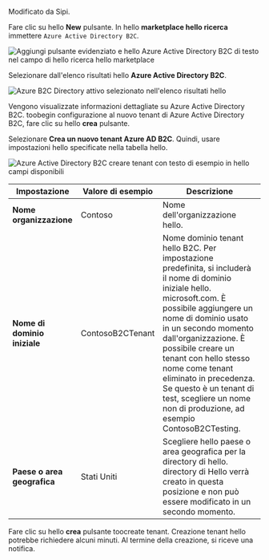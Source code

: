 Modificato da Sipi.

Fare clic su hello **New** pulsante. In hello **marketplace hello ricerca** immettere `Azure Active Directory B2C`.

![Aggiungi pulsante evidenziato e hello Azure Active Directory B2C di testo nel campo di hello ricerca hello marketplace](./media/active-directory-b2c-create-tenant/find-azure-ad-b2c.png)

Selezionare dall'elenco risultati hello **Azure Active Directory B2C**.

![Azure B2C Directory attivo selezionato nell'elenco risultati hello](./media/active-directory-b2c-create-tenant/find-azure-ad-b2c-result.png)

Vengono visualizzate informazioni dettagliate su Azure Active Directory B2C. toobegin configurazione al nuovo tenant di Azure Active Directory B2C, fare clic su hello **crea** pulsante.

Selezionare **Crea un nuovo tenant Azure AD B2C**. Quindi, usare impostazioni hello specificate nella tabella hello.

![Azure Active Directory B2C creare tenant con testo di esempio in hello campi disponibili](./media/active-directory-b2c-create-tenant/create-new-b2c-tenant.png)

| Impostazione      | Valore di esempio  | Descrizione                                        |
| ------------ | ------- | -------------------------------------------------- |
| **Nome organizzazione** | Contoso | Nome dell'organizzazione hello. | 
| **Nome di dominio iniziale** |  ContosoB2CTenant | Nome dominio tenant hello B2C. Per impostazione predefinita, si includerà il nome di dominio iniziale hello. microsoft.com. È possibile aggiungere un nome di dominio usato in un secondo momento dall'organizzazione. È possibile creare un tenant con hello stesso nome come tenant eliminato in precedenza. Se questo è un tenant di test, scegliere un nome non di produzione, ad esempio ContosoB2CTesting. |
| **Paese o area geografica** | Stati Uniti | Scegliere hello paese o area geografica per la directory di hello. directory di Hello verrà creato in questa posizione e non può essere modificato in un secondo momento.  |

Fare clic su hello **crea** pulsante toocreate tenant. Creazione tenant hello potrebbe richiedere alcuni minuti. Al termine della creazione, si riceve una notifica.
